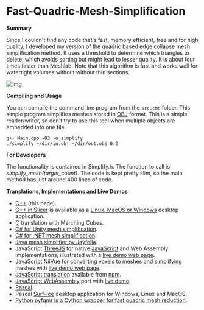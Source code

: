 # Fast-Quadric-Mesh-Simplification


**Summary**

Since I couldn't find any code that's fast, memory efficient, free and for high quality, I developed my version of the quadric based edge collapse mesh simplification method. It uses a threshold to determine which triangles to delete, which avoids sorting but might lead to lesser quality. It is about four times faster than Meshlab. Note that this algorithm is fast and works well for watertight volumes without without thin sections.

![img](https://github.com/sp4cerat/Fast-Quadric-Mesh-Simplification/blob/master/screenshot.png?raw=true)

**Compiling and Usage**

You can compile the command line program from the `src.cmd` folder. This simple program simplifies meshes stored in [OBJ](https://en.wikipedia.org/wiki/Wavefront_.obj_file) format. This is a simple reader/writer, so don't try to use this tool when multiple objects are embedded into one file.

```
g++ Main.cpp -O3 -o simplify
./simplify ~/dir/in.obj ~/dir/out.obj 0.2
```
**For Developers**

The functionality is contained in Simplify.h. The function to call is *simplify_mesh(target_count)*. The code is kept pretty slim, so the main method has just around 400 lines of code.

**Translations, Implementations and Live Demos**

 - [C++](https://github.com/sp4cerat/Fast-Quadric-Mesh-Simplification) (this page).
 - [C++ in Slicer](https://github.com/Slicer/SlicerSurfaceToolbox/blob/09d5bf61655c1f276541797f6d2593a61eabf98d/Decimation/Simplify.h) is available as a [Linux, MacOS or Windows](https://download.slicer.org/) desktop application.
 - [C](https://github.com/neurolabusc/nii2mesh) translation with Marching Cubes.
 - [C# for Unity mesh simplification](https://github.com/Whinarn/UnityMeshSimplifier).
 - [C# for .NET mesh simplification](https://github.com/Whinarn/MeshDecimator).
 - [Java mesh simplifier by Jayfella](https://hub.jmonkeyengine.org/t/isosurface-mesh-simplifier/41046).
 - JavaScript [ThreeJS](https://github.com/timknip/mesh-decimate) for native [JavaScript](https://gist.github.com/zz85/a317597912d68cf046558006d7647381) and Web Assembly implementations, illustrated with a [live demo web page](https://neurolabusc.github.io/simplifyjs/).
 - JavaScript [NiiVue](https://github.com/niivue/niivue-mesh) for converting voxels to meshes and simplifying meshes with [live demo web page](https://niivue.github.io/niivue-mesh/).
 - [JavaScript translation](https://github.com/ataber/mesh-simplify) available from [npm](https://www.npmjs.com/package/mesh-simplify).
 - [JavaScript WebAssembly](https://github.com/MyMiniFactory/Fast-Quadric-Mesh-Simplification) port with [live demo](https://myminifactory.github.io/Fast-Quadric-Mesh-Simplification/).
 - [Pascal](https://github.com/neurolabusc).
 - Pascal [Surf-Ice](https://www.nitrc.org/plugins/mwiki/index.php/surfice:MainPage) desktop application for Windows, Linux and MacOS.
 - [Python pyfqmr is a Cython wrapper for fast quadric mesh reduction](https://github.com/Kramer84/pyfqmr-Fast-Quadric-Mesh-Reduction).